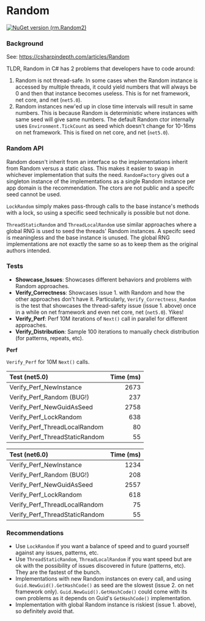 # Random

[![NuGet version (rm.Random2)](https://img.shields.io/nuget/v/rm.Random2.svg?style=flat-square)](https://www.nuget.org/packages/rm.Random2/)

### Background

See: https://csharpindepth.com/articles/Random

TLDR, Random in C# has 2 problems that developers have to code around: 

1. Random is not thread-safe. In some cases when the Random instance is accessed by multiple threads, it could yield numbers that will always be 0 and then that instance becomes useless. This is for net framework, net core, and net (`net5.0`).
2. Random instances new'ed up in close time intervals will result in same numbers. This is because Random is deterministic where instances with same seed will give same numbers. The default Random ctor internally uses `Environment.TickCount` as seed which doesn't change for 10-16ms on net framework. This is fixed on net core, and net (`net5.0`). 

### Random API

Random doesn't inherit from an interface so the implementations inherit from Random versus a static class. This makes it easier to swap in whichever implementation that suits the need. `RandomFactory` gives out a singleton instance of the implementations as a single Random instance per app domain is the recommendation. The ctors are not public and a specifc seed cannot be used. 

`LockRandom` simply makes pass-through calls to the base instance's methods with a lock, so using a specific seed technically is possible but not done. 

`ThreadStaticRandom` and `ThreadLocalRandom` use similar approaches where a global RNG is used to seed the threads' Random instances. A specifc seed is meaningless and the base instance is unused. The global RNG implementations are not exactly the same so as to keep them as the original authors intended. 

### Tests

- **Showcase_Issues**: Showcases different behaviors and problems with Random approaches. 
- **Verify_Correctness**: Showcases issue 1. with Random and how the other approaches don't have it. Particularly, `Verify_Correctness_Random` is the test that showcases the thread-safety issue (issue 1. above) once in a while on net framework and even net core, net (`net5.0`). Yikes! 
- **Verify_Perf**: Perf 10M iterations of `Next()` call in parallel for different approaches. 
- **Verify_Distribution**: Sample 100 iterations to manually check distribution (for patterns, repeats, etc). 

**Perf**

`Verify_Perf` for 10M `Next()` calls. 

| Test (net5.0)                  |   Time (ms) |
| :-                             |          -: |
| Verify_Perf_NewInstance        |        2673 |
| Verify_Perf_Random (BUG!)      |         237 |
| Verify_Perf_NewGuidAsSeed      |        2758 |
| Verify_Perf_LockRandom         |         638 |
| Verify_Perf_ThreadLocalRandom  |          80 |
| Verify_Perf_ThreadStaticRandom |          55 |

| Test (net6.0)                  |   Time (ms) |
| :-                             |          -: |
| Verify_Perf_NewInstance        |        1234 |
| Verify_Perf_Random (BUG!)      |         208 |
| Verify_Perf_NewGuidAsSeed      |        2557 |
| Verify_Perf_LockRandom         |         618 |
| Verify_Perf_ThreadLocalRandom  |          75 |
| Verify_Perf_ThreadStaticRandom |          55 |

### Recommendations

- Use `LockRandom` if you want a balance of speed and to guard yourself against any issues, patterns, etc. 
- Use `ThreadStaticRandom`, `ThreadLocalRandom` if you want speed but are ok with the possibility of issues discovered in future (patterns, etc). They are the fastest of the bunch. 
- Implementations with new Random instances on every call, and using `Guid.NewGuid().GetHashCode()` as seed are the slowest (issue 2. on net framework only). `Guid.NewGuid().GetHashCode()` could come with its own problems as it depends on Guid's `GetHashCode()` implementation. 
- Implementation with global Random instance is riskiest (issue 1. above), so definitely avoid that. 
